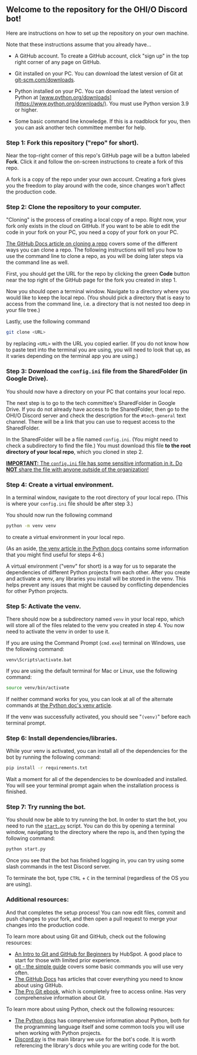 ## Welcome to the repository for the OHI/O Discord bot!

Here are instructions on how to set up the repository on your own machine.

Note that these instructions assume that you already have...

- A GitHub account. To create a GitHub account, click "sign up" in the top right corner of any page on GitHub.

- Git installed on your PC. You can download the latest version of Git at [git-scm.com/downloads](https://git-scm.com/downloads).

- Python installed on your PC. You can download the latest version of Python at [www.python.org/downloads](https://www.python.org/downloads/). You must use Python version 3.9 or higher.

- Some basic command line knowledge. If this is a roadblock for you, then you can ask another tech committee member for help.

### Step 1: Fork this repository ("repo" for short).

Near the top-right corner of this repo's GitHub page will be a button labeled **Fork**. Click it and follow the on-screen instructions to create a fork of this repo.

A fork is a copy of the repo under your own account. Creating a fork gives you the freedom to play around with the code, since changes won't affect the production code.

### Step 2: Clone the repository to your computer.

"Cloning" is the process of creating a local copy of a repo. Right now, your fork only exists in the cloud on GitHub. If you want to be able to edit the code in your fork on your PC, you need a copy of your fork on your PC.

[The GitHub Docs article on cloning a repo](https://docs.github.com/en/repositories/creating-and-managing-repositories/cloning-a-repository) covers some of the different ways you can clone a repo. The following instructions will tell you how to use the command line to clone a repo, as you will be doing later steps via the command line as well.

First, you should get the URL for the repo by clicking the green **Code** button near the top right of the GitHub page for the fork you created in step 1.

Now you should open a terminal window. Navigate to a directory where you would like to keep the local repo. (You should pick a directory that is easy to access from the command line, i.e. a directory that is not nested too deep in your file tree.)

Lastly, use the following command
```bash
git clone <URL>
```
by replacing `<URL>` with the URL you copied earlier. (If you do not know how to paste text into the terminal you are using, you will need to look that up, as it varies depending on the terminal app you are using.)

### Step 3: Download the `config.ini` file from the SharedFolder (in Google Drive).

You should now have a directory on your PC that contains your local repo.

The next step is to go to the tech committee's SharedFolder in Google Drive. If you do not already have access to the SharedFolder, then go to the OHI/O Discord server and check the description for the `#tech-general` text channel. There will be a link that you can use to request access to the SharedFolder.

In the SharedFolder will be a file named `config.ini`. (You might need to check a subdirectory to find the file.) You must download this file **to the root directory of your local repo**, which you cloned in step 2.

<ins>**IMPORTANT:** The `config.ini` file has some sensitive information in it. Do **NOT** share the file with anyone outside of the organization!</ins>

### Step 4: Create a virtual environment.

In a terminal window, navigate to the root directory of your local repo. (This is where your `config.ini` file should be after step 3.)

You should now run the following command
```bash
python -m venv venv
```
to create a virtual environment in your local repo.

(As an aside, [the venv article in the Python docs](https://docs.python.org/3/library/venv.html) contains some information that you might find useful for steps 4-6.)

A virtual environment ("venv" for short) is a way for us to separate the dependencies of different Python projects from each other. After you create and activate a venv, any libraries you install will be stored in the venv. This helps prevent any issues that might be caused by conflicting dependencies for other Python projects.

### Step 5: Activate the venv.

There should now be a subdirectory named `venv` in your local repo, which will store all of the files related to the venv you created in step 4. You now need to activate the venv in order to use it.

If you are using the Command Prompt (`cmd.exe`) terminal on Windows, use the following command:
```batch
venv\Scripts\activate.bat
```

If you are using the default terminal for Mac or Linux, use the following command:
```bash
source venv/bin/activate
```

If neither command works for you, you can look at all of the alternate commands at [the Python doc's venv article](https://docs.python.org/3/library/venv.html#how-venvs-work).

If the venv was successfully activated, you should see "`(venv)`" before each terminal prompt.

### Step 6: Install dependencies/libraries.

While your venv is activated, you can install all of the dependencies for the bot by running the following command:
```bash
pip install -r requirements.txt
```

Wait a moment for all of the dependencies to be downloaded and installed. You will see your terminal prompt again when the installation process is finished.

### Step 7: Try running the bot.

You should now be able to try running the bot.  In order to start the bot, you need to run the [`start.py`](start.py) script. You can do this by opening a terminal window, navigating to the directory where the repo is, and then typing the following command:
```bash
python start.py
```

Once you see that the bot has finished logging in, you can try using some slash commands in the test Discord server.

To terminate the bot, type `CTRL` + `C` in the terminal (regardless of the OS you are using).

### Additional resources:

And that completes the setup process! You can now edit files, commit and push changes to your fork, and then open a pull request to merge your changes into the production code.

To learn more about using Git and GitHub, check out the following resources:
- [An Intro to Git and GitHub for Beginners](https://product.hubspot.com/blog/git-and-github-tutorial-for-beginners) by HubSpot. A good place to start for those with limited prior experience.
- [git - the simple guide](https://rogerdudler.github.io/git-guide/) covers some basic commands you will use very often.
- [The GitHub Docs](https://docs.github.com/en) has articles that cover everything you need to know about using GitHub.
- [The Pro Git ebook](https://git-scm.com/book/en/v2), which is completely free to access online. Has very comprehensive information about Git.

To learn more about using Python, check out the following resources:
- [The Python docs](https://docs.python.org/3/) has comprehensive information about Python, both for the programming language itself and some common tools you will use when working with Python projects.
- [Discord.py](https://discordpy.readthedocs.io/en/stable/) is the main library we use for the bot's code. It is worth referencing the library's docs while you are writing code for the bot.
